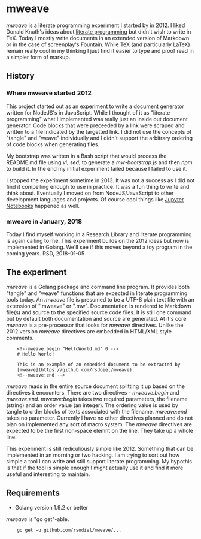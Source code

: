 
# mweave

_mweave_ is a literate programming experiment I started by in 2012. I liked
Donald Knuth's ideas about [literate programming](https://en.wikipedia.org/wiki/Literate_programming)
but didn't wish to write in TeX.  Today I mostly write documents 
in an extended version of Markdown or in the case of screenplay's Fountain.
While TeX (and particularly LaTeX) remain really cool in my thinking I just find
it easier to type and proof read in a simpler form of markup.

## History

### Where mweave started 2012

This project started out as an experiment to write a document generator written
for NodeJS's in JavaScript. While I thought of it as "literate programming" what
I implemented was really just an inside out document generator.  Code blocks that were
preceeded by a link were scraped and written to a file indicated by the targetted link.
I did not use the concepts of "tangle" and "weave" individually and I didn't
support the arbitrary ordering of code blocks when generating files.

My bootstrap was written in a Bash script that would process the README.md file
using _vi_, _sed_, to generate a *mw-bootstrap.js* and then _npm_ to build it. 
In the end my initial experiment failed because I failed to use it. 

I stopped the experiment sometime in 2013. It was not a success as I did not find
it compelling enough to use in practice. It was a fun thing to write and think about.
Eventually I moved on from NodeJS/JavaScript to other development languages and projects.
Of course cool things like [Jupyter Notebooks](https://jupyter.org/) happened as well.

### mweave in January, 2018

Today I find myself working in a Research Library and literate programming is again
calling to me.  This experiment builds on the 2012 ideas but now is implemented in Golang.
We'll see if this moves beyond a toy program in the coming years. RSD, 2018-01-05

## The experiment

_mweave_ is a Golang package and command line program. It provides both "tangle" and
"weave" functions that are expected in literate programming tools today. An _mweave_
file is presumed to be a UTF-8 plain text file with an extension of ".mweave" or ".mw".
Documentation is rendered to Markdown file(s) and source to the specified source code files.
It is still one command but by default both documentation and source are generated.
At it's core _mweave_ is a pre-processor that looks for _mweave_ directives. Unlike the 2012
version _mweave_ directives are embedded in HTML/XML style comments.

```
    <!--mweave:begin "HelloWorld.md" 0 -->
    # Hello World!

    This is an example of an embedded document to be extracted by 
    [mweave](https://github.com/rsdoiel/mweave).
    <!--mweave:end -->
```

_mweave_ reads in the entire source document splitting it up based on the directives it encounters.
There are two directives - *mweave:begin* and *mweave:end*.  *mweave:begin* takes two required 
parameters, the filename (string) and an order value (an integer). The ordering value is used by
tangle to order blocks of texts associated with the filename. *mweave:end* takes no parameter.
Currently I have no other directives planned and do not plan on implemented any sort of macro 
system. The _mweave_ directives are expected to be the first non-space elemnt on the line. 
They take up a whole line. 

This experiment is still rediculiously simple like 2012. Something that can be implemented in an 
morning or two hacking. I am trying to sort out how simple a tool I can write and still support 
literate programming. My hypothis is that if the tool is simple enough I might actually use it and 
find it more useful and interesting to maintain.

## Requirements

+ Golang version 1.9.2 or better

_mweave_ is "go get"-able.

```shell
    go get -u github.com/rsodiel/mweave/...
```


